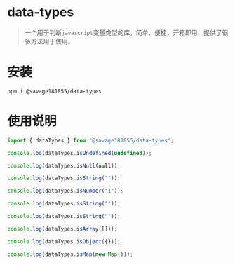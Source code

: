 # data-types

> 一个用于判断`javascript`变量类型的库，简单，便捷，开箱即用，提供了很多方法用于使用。


# 安装

```
npm i @savage181855/data-types
```

# 使用说明

```typescript
import { dataTypes } from "@savage181855/data-types";

console.log(dataTypes.isUndefined(undefined));

console.log(dataTypes.isNull(null));

console.log(dataTypes.isString(""));

console.log(dataTypes.isNumber("1"));

console.log(dataTypes.isString(""));

console.log(dataTypes.isString(""));

console.log(dataTypes.isArray([]));

console.log(dataTypes.isObject({}));

console.log(dataTypes.isMap(new Map()));
```
